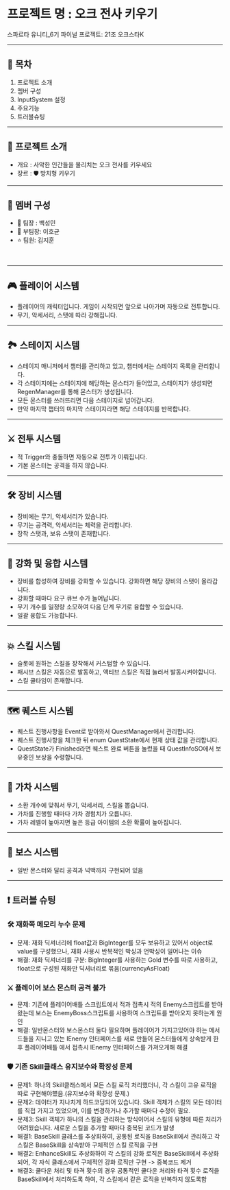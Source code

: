 #  프로젝트 명 : 오크 전사 키우기
스파르타 유니티_6기 파이널 프로젝트: 21조 오크스타K

---

## 📖 목차
1. 프로젝트 소개
2. 멤버 구성
3. InputSystem 설정
4. 주요기능
5. 트러블슈팅

---

## 🌟 프로젝트 소개 
- 개요 : 사악한 인간들을 물리치는 오크 전사를 키우세요
- 장르 : 🛡️ 방치형 키우기

---

## 👥 멤버 구성
 - 👑 팀장 : 백성민
 - 🤝 부팀장: 이호균
 - ⭐ 팀원: 김지훈
<br>

---

## 🎮 플레이어 시스템
- 플레이어의 캐릭터입니다. 게임이 시작되면 앞으로 나아가며 자동으로 전투합니다.
- 무기, 악세서리, 스탯에 따라 강해집니다.

---

## 🏞️ 스테이지 시스템
- 스테이지 매니저에서 챕터를 관리하고 있고, 챕터에서는 스테이지 목록을 관리합니다.
- 각 스테이지에는 스테이지에 해당하는 몬스터가 들어있고, 스테이지가 생성되면 RegenManager를 통해 몬스터가 생성됩니다.
- 모든 몬스터를 쓰러뜨리면 다음 스테이지로 넘어갑니다.
- 만약 마지막 챕터의 마지막 스테이지라면 해당 스테이지를 반복합니다.

---

## ⚔️ 전투 시스템
- 적 Trigger와 충돌하면 자동으로 전투가 이뤄집니다.
- 기본 몬스터는 공격을 하지 않습니다.

---

## 🛠️ 장비 시스템
- 장비에는 무기, 악세서리가 있습니다.
- 무기는 공격력, 악세서리는 체력을 관리합니다.
- 장착 스탯과, 보유 스탯이 존재합니다.

---

## 🔧 강화 및 융합 시스템
- 장비를 합성하여 장비를 강화할 수 있습니다. 강화하면 해당 장비의 스탯이 올라갑니다.
- 강화할 때마다 요구 큐브 수가 늘어납니다.
- 무기 개수를 일정량 소모하여 다음 단계 무기로 융합할 수 있습니다.
- 일괄 융합도 가능합니다.

---

## 💥 스킬 시스템
- 슬롯에 원하는 스킬을 장착해서 커스텀할 수 있습니다.
- 패시브 스킬은 자동으로 발동하고, 액티브 스킬은 직접 눌러서 발동시켜야합니다.
- 스킬 쿨타임이 존재합니다.

---

## 🗺️ 퀘스트 시스템
- 퀘스트 진행사항을 Event로 받아와서 QuestManager에서 관리합니다.
- 퀘스트 진행사항을 체크한 뒤 enum QuestState에서 현재 상태 값을 관리합니다.
- QuestState가 Finished라면 퀘스트 완료 버튼을 눌렀을 때 QuestInfoSO에서 보유중인 보상을 수령합니다.

---

## 🎲 가차 시스템
- 소환 개수에 맞춰서 무기, 악세서리, 스킬을 뽑습니다.
- 가차를 진행할 때마다 가차 경험치가 오릅니다.
- 가차 레벨이 높아지면 높은 등급 아이템의 소환 확률이 높아집니다.

---

## 🐉 보스 시스템
- 일반 몬스터와 달리 공격과 넉백까지 구현되어 있음

---

## ❗ 트러블 슈팅
### 🛠️ 재화쪽 메모리 누수 문제
- 문제: 재화 딕셔너리에 float값과 BigInteger를 모두 보유하고 있어서 object로 value를 구성했으나, 재화 사용시 반복적인 박싱과 언박싱이 일어나는 이슈
- 해결: 재화 딕셔너리를 구분: BigInteger를 사용하는 Gold 변수를 따로 사용하고, float으로 구성된 재화만 딕셔너리로 묶음(currencyAsFloat)

### ⚔️ 플레이어 보스 몬스터 공격 불가
- 문제: 기존에 플레이어배틀 스크립트에서 적과 접촉시 적의 Enemy스크립트를 받아왔는데 보스는 EnemyBoss스크립트를 사용하여
스크립트를 받아오지 못하는게 원인
- 해결:  일반몬스터와 보스몬스터 둘다 필요하며 플레이어가 가지고있어야 하는 메서드들을 지니고 있는 IEnemy 인터페이스를 새로 만들어
몬스터들에게 상속받게 한후 플레이어배틀 에서 접촉시 IEnemy 인터페이스를 가져오게해 해결

### 🛡️ 기존 Skill클래스 유지보수와 확장성 문제
- 문제1: 하나의 Skill클래스에서 모든 스킬 로직 처리했더니, 각 스킬이 고유 로직을 따로 구현해야헀음.(유지보수와 확장성 문제.)
- 문제2: 데이터가 지나치게 하드코딩되어 있습니다. Skill 객체가 스킬의 모든 데이터를 직접 가지고 있었으며, 이를 변경하거나 추가할 때마다 수정이 필요.
- 문제3:  Skill 객체가 하나의 스킬을 관리하는 방식이어서 스킬의 유형에 따른 처리가 어려웠습니다. 새로운 스킬을 추가할 때마다 중복된 코드가 발생
- 해결1: BaseSkill 클래스를 추상화하여, 공통된 로직을 BaseSkill에서 관리하고 각 스킬은 BaseSkill을 상속받아 구체적인 스킬 로직을 구현
- 해결2: EnhanceSkill도 추상화하여 각 스킬의 강화 로직은 BaseSkill에서 추상화되어, 각 자식 클래스에서 구체적인 강화 로직만 구현 -> 중복코드 제거
- 해결3: 쿨다운 처리 및 타격 횟수의 경우 공통적인 쿨다운 처리와 타격 횟수 로직을 BaseSkill에서 처리하도록 하여, 각 스킬에서 같은 로직을 반복하지 않도록함

